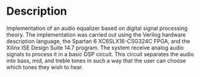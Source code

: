 # Description

Implementation of an audio equalizer based on digital signal processing theory. The implementation was carried out using the Verilog hardware description language, 
the Spartan 6 XC6SLX16-CSG324C FPGA, and the Xilinx ISE Design Suite 14.7 program. The system receive analog audio signals to process it in a basic DSP circuit. 
This circuit separates the audio into bass, mid, and treble tones in such a way that the user can choose which tones they wish to hear.
